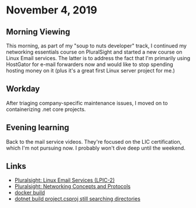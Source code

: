 # November 4, 2019

## Morning Viewing

This morning, as part of my "soup to nuts developer" track, I continued my networking essentials course on PluralSight and started a new course on Linux Email services. The latter is to address the fact that I'm primarily using HostGator for e-mail forwarders now and would like to stop spending hosting money on it (plus it's a great first Linux server project for me.)

## Workday

After triaging company-specific maintenance issues, I moved on to containerizing .net core projects.

## Evening learning

Back to the mail service videos. They're focused on the LIC certification, which I'm not pursuing now. I probably won't dive deep until the weekend.

## Links

* [Pluralsight: Linux Email Services (LPIC-2)](https://app.pluralsight.com/library/courses/linux-email-servers-lpic-2/table-of-contents)
* [Pluralsight: Networking Concepts and Protocols](https://app.pluralsight.com/library/courses/comptia-network-plus-networking-concepts/table-of-contents)
* [docker build](https://docs.docker.com/engine/reference/commandline/build/)
* [dotnet build project.csproj still searching directories](https://stackoverflow.com/questions/47584717/dotnet-build-project-csproj-still-searching-directories)
